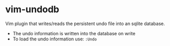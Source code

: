 # vim-undodb

Vim plugin that writes/reads the persistent undo file into an sqlite database.

* The undo information is written into the database on write
* To load the undo information use: `:Undo`

